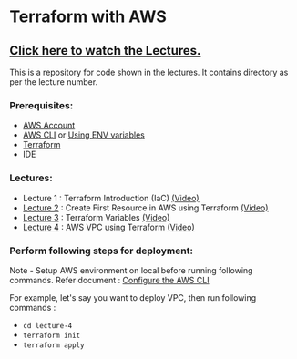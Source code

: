 # Terraform with AWS

## [Click here to watch the Lectures.](https://www.youtube.com/playlist?list=PLnRSa-mtH0ngx4ovc58PTZFmI5oIVu6aK)

This is a repository for code shown in the lectures. It contains directory as per the lecture number.

### Prerequisites:
- [AWS Account](https://aws.amazon.com/resources/create-account/)
- [AWS CLI](https://docs.aws.amazon.com/cli/latest/userguide/getting-started-install.html) or [Using ENV variables](https://docs.aws.amazon.com/cli/latest/userguide/cli-configure-envvars.html) 
- [Terraform](https://developer.hashicorp.com/terraform/install?product_intent=terraform)
- IDE

### Lectures:

- Lecture 1 : Terraform Introduction (IaC) [(Video)](https://youtu.be/uN05DrdZRSY)
- [Lecture 2](https://github.com/kodedge-swapneel/terraform-lectures/tree/main/lecture-2) : Create First Resource in AWS using Terraform [(Video)](https://youtu.be/hOr38M6pVYw)
- [Lecture 3](https://github.com/kodedge-swapneel/terraform-lectures/tree/main/lecture-3) : Terraform Variables [(Video)](https://youtu.be/V3oXJfdQar8)
- [Lecture 4](https://github.com/kodedge-swapneel/terraform-lectures/tree/main/lecture-4) : AWS VPC using Terraform [(Video)](https://youtu.be/VLcvkpUFUMo)


### Perform following steps for deployment:

Note - Setup AWS environment on local before running following commands. Refer document : [Configure the AWS CLI](https://docs.aws.amazon.com/cli/latest/userguide/cli-chap-configure.html)

For example, let's say you want to deploy VPC, then run following commands :

- `cd lecture-4`
- `terraform init`
- `terraform apply`